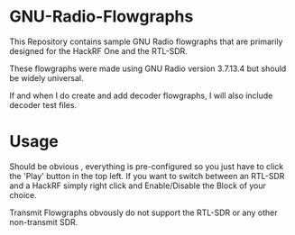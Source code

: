 # GNU-Radio-Flowgraphs

This Repository contains sample GNU Radio flowgraphs that are primarily designed for the HackRF One and the RTL-SDR.

These flowgraphs were made using GNU Radio version 3.7.13.4 but should be widely universal.

If and when I do create and add decoder flowgraphs, I will also include 
decoder test files.
# Usage


Should be obvious , everything is pre-configured so you just have to click the 'Play' button in the top left. If you want to 
switch between an RTL-SDR and a HackRF simply right click and Enable/Disable the Block of your choice.

Transmit Flowgraphs obvously do not support the RTL-SDR or any other non-transmit SDR.
